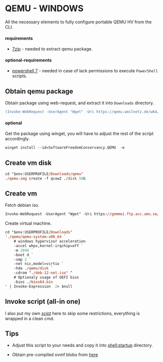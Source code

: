 QEMU - WINDOWS
============
All the necessary elements to fully configure portable QEMU HV from the CLI.

#### requirements
- [7zip](https://winget.run/pkg/7zip/7zip) - needed to extract qemu package.

#### optional-requirements
- [powershell 7](https://github.com/PowerShell/PowerShell/releases/download/v7.4.1/PowerShell-7.4.1-win-x86.msi) - needed in case of lack permissions to execute `PowerShell` scripts.

## Obtain qemu package

Obtain package using web-request, and extract it into `Downloads` directory.
```ps
(Invoke-WebRequest -UserAgent "Wget" -Uri https://qemu.weilnetz.de/w64/2023/qemu-w64-setup-20231224.exe -OutFile $env:USERPROFILE'\Downloads\qemu.exe') -and (7z.exe e .\qemu.exe -oqemu)
```

#### optional

Get the package using winget, you will have to adjust the rest of the script accordingly.
```ps
winget install --id=SoftwareFreedomConservancy.QEMU  -e
```

## Create vm disk
```ps
cd "$env:USERPROFILE/Downloads/qemu"
./qemu-img create -f qcow2 ./disk 50G
```
## Create vm

Fetch debian iso.
```ps
Invoke-WebRequest -UserAgent "Wget" -Uri https://gemmei.ftp.acc.umu.se/debian-cd/current/amd64/iso-cd/debian-12.4.0-amd64-netinst.iso -OutFile $env:USERPROFILE'\Downloads\deb-12-net.iso'
```

Create virtual machine.
```ps
cd "$env:USERPROFILE/Downloads"
'./qemu/qemu-system-x86_64 `
    # windows hypervisor acceleration
    -accel whpx,kernel-irqchip=off `
    -m 2048 `
    -boot d `
    -smp 2 `
    -net nic,model=virtio `
    -hda ./qemu/disk `
    -cdrom "./deb-12-net.iso" ^
    # Optionaly usage of UEFI bios
    -bios ./bios64.bin
' | Invoke-Expression  2> $null
```
## Invoke script (all-in one)

I also put my own [scipt](./spinnup) here to skip some restrictions, everything is wrapped in a clean cmd.

## Tips

- Adjust this script to your needs and copy it into [shell:startup](https://support.microsoft.com/en-us/windows/add-an-app-to-run-automatically-at-startup-in-windows-10-150da165-dcd9-7230-517b-cf3c295d89dd) directory.

- Obtain pre-compiled ovmf blobs from [here](https://github.com/BlankOn/ovmf-blobs)

